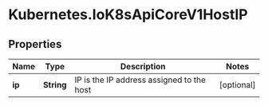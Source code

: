 # Kubernetes.IoK8sApiCoreV1HostIP

## Properties

Name | Type | Description | Notes
------------ | ------------- | ------------- | -------------
**ip** | **String** | IP is the IP address assigned to the host | [optional] 


